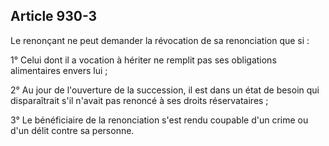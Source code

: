 Article 930-3
----
Le renonçant ne peut demander la révocation de sa renonciation que si :

1° Celui dont il a vocation à hériter ne remplit pas ses obligations
alimentaires envers lui ;

2° Au jour de l'ouverture de la succession, il est dans un état de besoin qui
disparaîtrait s'il n'avait pas renoncé à ses droits réservataires ;

3° Le bénéficiaire de la renonciation s'est rendu coupable d'un crime ou d'un
délit contre sa personne.
